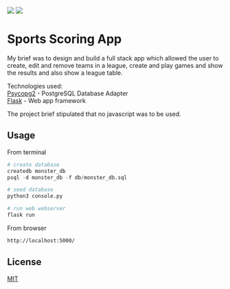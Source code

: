 <a href="https://github.com/pallets/flask"><img src="https://img.shields.io/badge/Powered%20by-Flask-yellow.svg"/></a>
<a href="https://github.com/psycopg/psycopg"><img src="https://img.shields.io/badge/Powered%20by-Psycopg2-green.svg"/></a>


# Sports Scoring App

My brief was to design and build a full stack app which allowed the user to create, edit and remove teams in a league, create and play games and show the results and also show a league table.

Technologies used:  
[Psycopg2](https://github.com/psycopg/psycopg) - PostgreSQL Database Adapter   
[Flask](https://github.com/pallets/flask) - Web app framework

The project brief stipulated that no javascript was to be used.

## Usage
From terminal
```python
# create database
createdb monster_db
psql -d monster_db -f db/monster_db.sql

# seed database
python3 console.py

# run web webserver 
flask run
```

From browser
```html
http://localhost:5000/
```

## License
[MIT](https://choosealicense.com/licenses/mit/)
